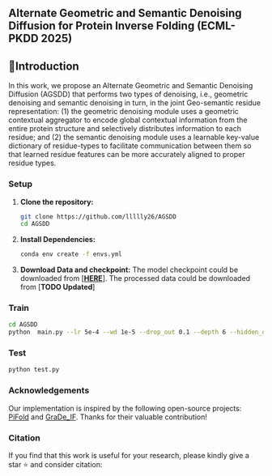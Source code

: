 ## Alternate Geometric and Semantic Denoising Diffusion for Protein Inverse Folding (ECML-PKDD 2025)

## 🎯Introduction

In this work, we propose an Alternate Geometric and Semantic Denoising Diffusion (AGSDD) that performs two types of denoising, i.e., geometric denoising and semantic denoising in turn, in the joint Geo-semantic residue representation: (1) the geometric denoising module uses a geometric contextual aggregator to encode global contextual information from the entire protein structure and selectively distributes information to each residue; and (2) the semantic denoising module uses a learnable key-value dictionary of residue-types to facilitate communication between them so that learned residue features can be more accurately aligned to proper residue types.


### Setup
1.  **Clone the repository:**
    ```bash
    git clone https://github.com/llllly26/AGSDD
    cd AGSDD
    ```
2.  **Install Dependencies:**
    ```bash
    conda env create -f envs.yml
    ```
3.  **Download Data and checkpoint:** The model checkpoint could be downloaded from [[**HERE**](https://drive.google.com/file/d/1YO4IKAHfkBcTjjFGwDIjHmwOYcBVt0gG/view?usp=drive_link)]. The processed data could be downloaded from [**TODO Updated**]

### Train
```bash
cd AGSDD 
python  main.py --lr 5e-4 --wd 1e-5 --drop_out 0.1 --depth 6 --hidden_dim 128 --embedding --embedding_dim 128 --norm_feat --noise_type uniform
```

### Test
```bash
python test.py
```

### Acknowledgements
Our implementation is inspired by the following open-source projects: [PiFold](https://github.com/A4Bio/PiFold) and [GraDe_IF](https://github.com/ykiiiiii/GraDe_IF).  Thanks for their valuable contribution!

### Citation
If you find that this work is useful for your research, please kindly give a star ⭐ and consider citation:
```
